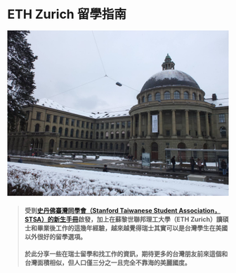 # ETH Zurich 留學指南

![ETH Zurich main building in winter](.gitbook/assets/ethz.jpg)

> #### 受到[史丹佛臺灣同學會（Stanford Taiwanese Student Association，STSA）的新生手冊](https://stsa.gitbooks.io/student-hand-book/content/)啟發，加上在蘇黎世聯邦理工大學（ETH Zurich）讀碩士和畢業後工作的這幾年經驗，越來越覺得瑞士其實可以是台灣學生在美國以外很好的留學選項。
>
> #### 於此分享一些在瑞士留學和找工作的資訊，期待更多的台灣朋友前來這個和台灣面積相似，但人口僅三分之一且完全不靠海的美麗國度。



